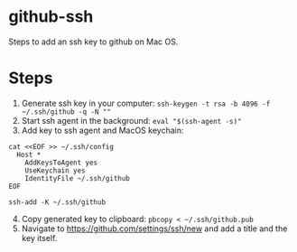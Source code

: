 # github-ssh
Steps to add an ssh key to github on Mac OS.

# Steps
1. Generate ssh key in your computer: `ssh-keygen -t rsa -b 4096 -f ~/.ssh/github -q -N ""`
2. Start ssh agent in the background: `eval "$(ssh-agent -s)"`
3. Add key to ssh agent and MacOS keychain:
```
cat <<EOF >> ~/.ssh/config     
  Host *
    AddKeysToAgent yes
    UseKeychain yes
    IdentityFile ~/.ssh/github
EOF

```
`ssh-add -K ~/.ssh/github`

4. Copy generated key to clipboard: `pbcopy < ~/.ssh/github.pub`
5. Navigate to https://github.com/settings/ssh/new and add a title and the key itself.
